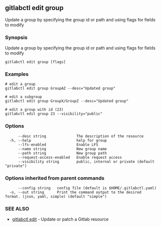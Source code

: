 ## gitlabctl edit group

Update a group by specifying the group id or path and using flags for fields to modify

### Synopsis

Update a group by specifying the group id or path and using flags for fields to modify

```
gitlabctl edit group [flags]
```

### Examples

```
# edit a group
gitlabctl edit group GroupAZ --desc="Updated group"

# edit a subgroup
gitlabctl edit group GroupX/GroupZ --desc="Updated group"

# edit a group with id (23)
gitlabctl edit group 23 --visibility="public"
```

### Options

```
      --desc string              The description of the resource
  -h, --help                     help for group
      --lfs-enabled              Enable LFS
      --name string              New group name
      --path string              New group path
      --request-access-enabled   Enable request access
      --visibility string        public, internal or private (default "private")
```

### Options inherited from parent commands

```
      --config string   config file (default is $HOME/.gitlabctl.yaml)
  -o, --out string      Print the command output to the desired format. (json, yaml, simple) (default "simple")
```

### SEE ALSO

* [gitlabctl edit](gitlabctl_edit.md)	 - Update or patch a Gitlab resource

